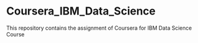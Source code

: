 # Coursera_IBM_Data_Science
This repository contains the assignment of Coursera for IBM Data Science Course
